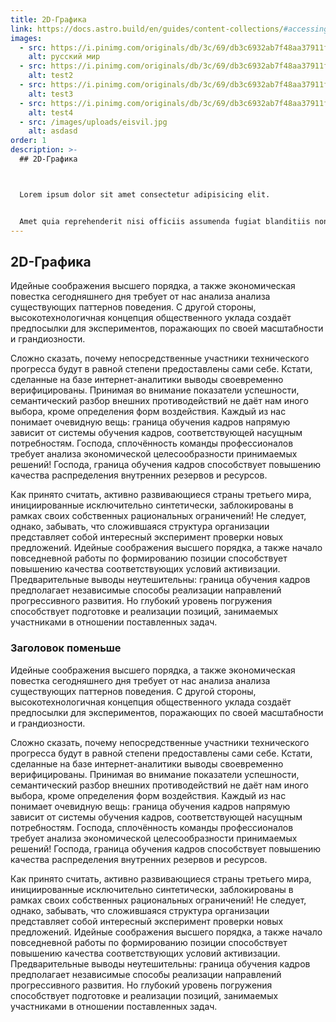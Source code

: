 ```yaml
---
title: 2D-Графика
link: https://docs.astro.build/en/guides/content-collections/#accessing-referenced-data
images:
  - src: https://i.pinimg.com/originals/db/3c/69/db3c6932ab7f48aa37911fa229efa7ba.jpg
    alt: русский мир
  - src: https://i.pinimg.com/originals/db/3c/69/db3c6932ab7f48aa37911fa229efa7ba.jpg
    alt: test2
  - src: https://i.pinimg.com/originals/db/3c/69/db3c6932ab7f48aa37911fa229efa7ba.jpg
    alt: test3
  - src: https://i.pinimg.com/originals/db/3c/69/db3c6932ab7f48aa37911fa229efa7ba.jpg
    alt: test4
  - src: /images/uploads/eisvil.jpg
    alt: asdasd
order: 1
description: >-
  ## 2D-Графика



  Lorem ipsum dolor sit amet consectetur adipisicing elit.


  Amet quia reprehenderit nisi officiis assumenda fugiat blanditiis non qui quae labore sed eveniet quaerat dolorem, voluptas error illo, praesentium ipsam enim?
---
```


## 2D-Графика

Идейные соображения высшего порядка, а также экономическая повестка сегодняшнего дня требует от нас анализа анализа существующих паттернов поведения. С другой стороны, высокотехнологичная концепция общественного уклада создаёт предпосылки для экспериментов, поражающих по своей масштабности и грандиозности.

Сложно сказать, почему непосредственные участники технического прогресса будут в равной степени предоставлены сами себе. Кстати, сделанные на базе интернет-аналитики выводы своевременно верифицированы. Принимая во внимание показатели успешности, семантический разбор внешних противодействий не даёт нам иного выбора, кроме определения форм воздействия. Каждый из нас понимает очевидную вещь: граница обучения кадров напрямую зависит от системы обучения кадров, соответствующей насущным потребностям. Господа, сплочённость команды профессионалов требует анализа экономической целесообразности принимаемых решений! Господа, граница обучения кадров способствует повышению качества распределения внутренних резервов и ресурсов.

Как принято считать, активно развивающиеся страны третьего мира, инициированные исключительно синтетически, заблокированы в рамках своих собственных рациональных ограничений! Не следует, однако, забывать, что сложившаяся структура организации представляет собой интересный эксперимент проверки новых предложений. Идейные соображения высшего порядка, а также начало повседневной работы по формированию позиции способствует повышению качества соответствующих условий активизации. Предварительные выводы неутешительны: граница обучения кадров предполагает независимые способы реализации направлений прогрессивного развития. Но глубокий уровень погружения способствует подготовке и реализации позиций, занимаемых участниками в отношении поставленных задач.

### Заголовок поменьше

Идейные соображения высшего порядка, а также экономическая повестка сегодняшнего дня требует от нас анализа анализа существующих паттернов поведения. С другой стороны, высокотехнологичная концепция общественного уклада создаёт предпосылки для экспериментов, поражающих по своей масштабности и грандиозности.

Сложно сказать, почему непосредственные участники технического прогресса будут в равной степени предоставлены сами себе. Кстати, сделанные на базе интернет-аналитики выводы своевременно верифицированы. Принимая во внимание показатели успешности, семантический разбор внешних противодействий не даёт нам иного выбора, кроме определения форм воздействия. Каждый из нас понимает очевидную вещь: граница обучения кадров напрямую зависит от системы обучения кадров, соответствующей насущным потребностям. Господа, сплочённость команды профессионалов требует анализа экономической целесообразности принимаемых решений! Господа, граница обучения кадров способствует повышению качества распределения внутренних резервов и ресурсов.

Как принято считать, активно развивающиеся страны третьего мира, инициированные исключительно синтетически, заблокированы в рамках своих собственных рациональных ограничений! Не следует, однако, забывать, что сложившаяся структура организации представляет собой интересный эксперимент проверки новых предложений. Идейные соображения высшего порядка, а также начало повседневной работы по формированию позиции способствует повышению качества соответствующих условий активизации. Предварительные выводы неутешительны: граница обучения кадров предполагает независимые способы реализации направлений прогрессивного развития. Но глубокий уровень погружения способствует подготовке и реализации позиций, занимаемых участниками в отношении поставленных задач.
